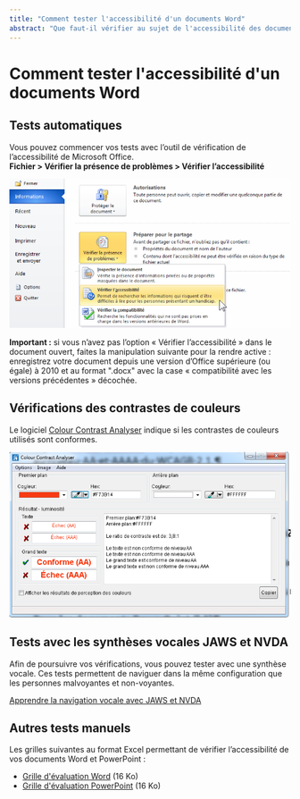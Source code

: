 ```yaml
---
title: "Comment tester l'accessibilité d'un documents Word"
abstract: "Que faut-il vérifier au sujet de l'accessibilité des documents Word ?"
---
```


# Comment tester l'accessibilité d'un documents Word

## Tests automatiques
Vous pouvez commencer vos tests avec l’outil de vérification de l’accessibilité de Microsoft Office.  
**Fichier > Vérifier la présence de problèmes > Vérifier l’accessibilité**

<img alt="capture d'écran du vérificateur d'accessibilité" src="/fr/contenu-editorial/images/word_verification_fr.png" class="img-fluid" />  

**Important :** si vous n’avez pas l’option « Vérifier l’accessibilité » dans le document ouvert, faites la manipulation suivante pour la rendre active : enregistrez votre document depuis une version d’Office supérieure (ou égale) à 2010 et au format ".docx" avec la case « compatibilité avec les versions précédentes » décochée. 

## Vérifications des contrastes de couleurs 
Le logiciel <a lang="en" href="https://developer.paciellogroup.com/resources/contrastanalyser/">Colour Contrast Analyser</a> indique si les contrastes de couleurs utilisés sont conformes. 

<img alt="capture d'écran de l'outil colour contrast analyser" src="/fr/contenu-editorial/images/cca.png" class="img-fluid" />  

## Tests avec les synthèses vocales JAWS et NVDA
Afin de poursuivre vos vérifications, vous pouvez tester avec une synthèse vocale.
Ces tests permettent de naviguer dans la même configuration que les personnes malvoyantes et non-voyantes.

[Apprendre la navigation vocale avec JAWS et NVDA](/fr/web/outils/methodes-et-outils-de-test/navigation-lecteur-ecran/)

## Autres tests manuels
Les grilles suivantes au format Excel permettant de vérifier l’accessibilité de vos documents Word et PowerPoint :
- [Grille d'évaluation Word](/fr/contenu-editorial/grille_eval_AXS_WORD_V1.xlsx) (16 Ko)
- [Grille d'évaluation PowerPoint](/fr/contenu-editorial/grille_eval_AXS_PPT_V2.xlsx) (16 Ko)
